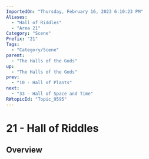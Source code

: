 ```yaml
---
ImportedOn: "Thursday, February 16, 2023 6:10:23 PM"
Aliases:
  - "Hall of Riddles"
  - "Area 21"
Category: "Scene"
Prefix: "21"
Tags:
  - "Category/Scene"
parent:
  - "The Halls of the Gods"
up:
  - "The Halls of the Gods"
prev:
  - "10 - Hall of Plants"
next:
  - "33 - Hall of Space and Time"
RWtopicId: "Topic_9595"
---
```

# 21 - Hall of Riddles
## Overview
